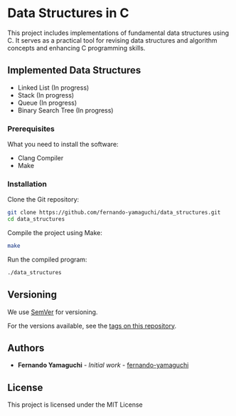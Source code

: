 # Data Structures in C

This project includes implementations of fundamental data structures using C. It serves as a practical tool for revising data structures and algorithm concepts and enhancing C programming skills.

## Implemented Data Structures

- Linked List (In progress)
- Stack (In progress)
- Queue (In progress)
- Binary Search Tree (In progress)

### Prerequisites

What you need to install the software:

- Clang Compiler
- Make

### Installation

Clone the Git repository:

```bash
git clone https://github.com/fernando-yamaguchi/data_structures.git
cd data_structures
```

Compile the project using Make:

```bash
make
```

Run the compiled program:

```bash
./data_structures
```

## Versioning

We use [SemVer](http://semver.org/) for versioning. 

For the versions available, see the [tags on this repository](https://github.com/fernando-yamaguchi/data_structures/tags).

## Authors

* **Fernando Yamaguchi** - *Initial work* - [fernando-yamaguchi](https://github.com/fernando-yamaguchi)

## License

This project is licensed under the MIT License
